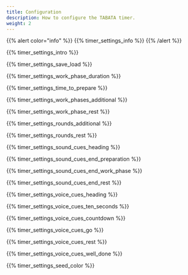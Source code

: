 ```yaml
---
title: Configuration
description: How to configure the TABATA timer.
weight: 2
---
```


{{% alert  color="info" %}}
{{% timer_settings_info %}}
{{% /alert %}}

{{% timer_settings_intro %}}

{{% timer_settings_save_load %}}

{{% timer_settings_work_phase_duration %}}

{{% timer_settings_time_to_prepare %}}

{{% timer_settings_work_phases_additional %}}

{{% timer_settings_work_phase_rest %}}

{{% timer_settings_rounds_additional %}}

{{% timer_settings_rounds_rest %}}

{{% timer_settings_sound_cues_heading %}}

{{% timer_settings_sound_cues_end_preparation %}}

{{% timer_settings_sound_cues_end_work_phase %}}

{{% timer_settings_sound_cues_end_rest %}}

{{% timer_settings_voice_cues_heading %}}

{{% timer_settings_voice_cues_ten_seconds %}}

{{% timer_settings_voice_cues_countdown %}}

{{% timer_settings_voice_cues_go %}}

{{% timer_settings_voice_cues_rest %}}

{{% timer_settings_voice_cues_well_done %}}

{{% timer_settings_seed_color %}}
